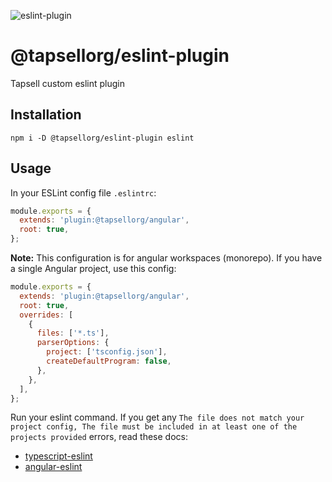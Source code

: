 ![eslint-plugin](https://socialify.git.ci/tapsellorg/eslint-plugin/image?description=1&font=Inter&logo=https%3A%2F%2Ftapsell.ir%2Fwp-content%2Fthemes%2Ftapsell2018%2Fimages%2Ffav%2Fandroid-icon-192x192.png&owner=1&pattern=Circuit%20Board&theme=Light)

# @tapsellorg/eslint-plugin

Tapsell custom eslint plugin

## Installation

```
npm i -D @tapsellorg/eslint-plugin eslint
```

## Usage

In your ESLint config file `.eslintrc`:

```js
module.exports = {
  extends: 'plugin:@tapsellorg/angular',
  root: true,
};
```

**Note:** This configuration is for angular workspaces (monorepo). If you have a single Angular project, use this config:

```js
module.exports = {
  extends: 'plugin:@tapsellorg/angular',
  root: true,
  overrides: [
    {
      files: ['*.ts'],
      parserOptions: {
        project: ['tsconfig.json'],
        createDefaultProgram: false,
      },
    },
  ],
};
```

Run your eslint command. If you get any `The file does not match your project config, The file must be included in at least one of the projects provided` errors, read these docs:

- [typescript-eslint](https://github.com/typescript-eslint/typescript-eslint/blob/master/docs/getting-started/linting/TYPED_LINTING.md)
- [angular-eslint](https://github.com/angular-eslint/angular-eslint#eslint-configs-and-performance)
